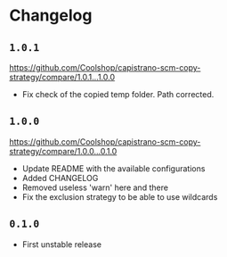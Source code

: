 Changelog
=========


## `1.0.1`

https://github.com/Coolshop/capistrano-scm-copy-strategy/compare/1.0.1...1.0.0

* Fix check of the copied temp folder. Path corrected. 

## `1.0.0`

https://github.com/Coolshop/capistrano-scm-copy-strategy/compare/1.0.0...0.1.0

* Update README with the available configurations
* Added CHANGELOG
* Removed useless 'warn' here and there
* Fix the exclusion strategy to be able to use wildcards

## `0.1.0`

* First unstable release
